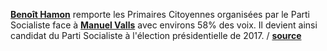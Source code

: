 **[Benoît Hamon](https://fr.wikipedia.org/wiki/Beno%C3%AEt_Hamon)** remporte les
Primaires Citoyennes organisées par le Parti Socialiste face à **[Manuel
Valls](https://fr.wikipedia.org/wiki/Manuel_Valls)** avec environs 58% des voix.
Il devient ainsi candidat du Parti Socialiste à l'élection présidentielle de
2017.
/ **[source](http://www.lesprimairescitoyennes.fr/)**
